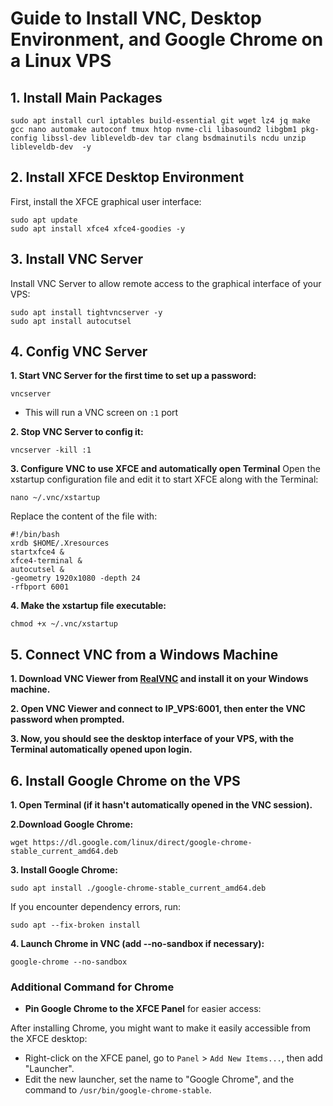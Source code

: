 # Guide to Install VNC, Desktop Environment, and Google Chrome on a Linux VPS

## 1. Install Main Packages
```
sudo apt install curl iptables build-essential git wget lz4 jq make gcc nano automake autoconf tmux htop nvme-cli libasound2 libgbm1 pkg-config libssl-dev libleveldb-dev tar clang bsdmainutils ncdu unzip libleveldb-dev  -y
```
## 2. Install XFCE Desktop Environment
First, install the XFCE graphical user interface:
```
sudo apt update
sudo apt install xfce4 xfce4-goodies -y
```

## 3. Install VNC Server
Install VNC Server to allow remote access to the graphical interface of your VPS:
```
sudo apt install tightvncserver -y
sudo apt install autocutsel
```

## 4. Config VNC Server
**1. Start VNC Server for the first time to set up a password:**
```
vncserver
```
* This will run a VNC screen on `:1` port

**2. Stop VNC Server to config it:**
```
vncserver -kill :1
```

**3. Configure VNC to use XFCE and automatically open Terminal**
Open the xstartup configuration file and edit it to start XFCE along with the Terminal:
```
nano ~/.vnc/xstartup
```

Replace the content of the file with:
```
#!/bin/bash
xrdb $HOME/.Xresources
startxfce4 &
xfce4-terminal &
autocutsel &
-geometry 1920x1080 -depth 24
-rfbport 6001
```

**4. Make the xstartup file executable:**
```
chmod +x ~/.vnc/xstartup
```

## 5. Connect VNC from a Windows Machine
**1. Download VNC Viewer from [RealVNC](https://www.realvnc.com/en/connect/download/viewer/) and install it on your Windows machine.**

**2. Open VNC Viewer and connect to  IP_VPS:6001, then enter the VNC password when prompted.**

**3. Now, you should see the desktop interface of your VPS, with the Terminal automatically opened upon login.**

## 6. Install Google Chrome on the VPS
**1. Open Terminal (if it hasn't automatically opened in the VNC session).**

**2.Download Google Chrome:**
```
wget https://dl.google.com/linux/direct/google-chrome-stable_current_amd64.deb
```

**3. Install Google Chrome:**
```
sudo apt install ./google-chrome-stable_current_amd64.deb
```

If you encounter dependency errors, run:
```
sudo apt --fix-broken install
```

**4. Launch Chrome in VNC (add --no-sandbox if necessary):**
```
google-chrome --no-sandbox
```

### Additional Command for Chrome
* **Pin Google Chrome to the XFCE Panel** for easier access:

After installing Chrome, you might want to make it easily accessible from the XFCE desktop:
 * Right-click on the XFCE panel, go to `Panel` > `Add New Items...`, then add "Launcher".
 * Edit the new launcher, set the name to "Google Chrome", and the command to `/usr/bin/google-chrome-stable`.

